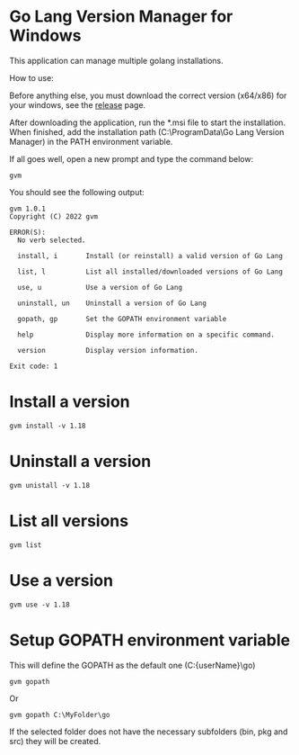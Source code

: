 # Go Lang Version Manager for Windows

This application can manage multiple golang installations.

How to use:

Before anything else, you must download the correct version (x64/x86) for your windows, see the [release](https://github.com/jfelipearaujo/GoLangVersionManager/releases) page.

After downloading the application, run the \*.msi file to start the installation. When finished, add the installation path (C:\ProgramData\Go Lang Version Manager) in the PATH environment variable.

If all goes well, open a new prompt and type the command below:

```
gvm
```

You should see the following output:

```
gvm 1.0.1
Copyright (C) 2022 gvm

ERROR(S):
  No verb selected.

  install, i       Install (or reinstall) a valid version of Go Lang

  list, l          List all installed/downloaded versions of Go Lang

  use, u           Use a version of Go Lang

  uninstall, un    Uninstall a version of Go Lang

  gopath, gp       Set the GOPATH environment variable

  help             Display more information on a specific command.

  version          Display version information.

Exit code: 1
```

# Install a version

```
gvm install -v 1.18
```

# Uninstall a version

```
gvm unistall -v 1.18
```

# List all versions

```
gvm list
```

# Use a version

```
gvm use -v 1.18
```

# Setup GOPATH environment variable

This will define the GOPATH as the default one (C:\{userName}\go)

```
gvm gopath
```

Or

```
gvm gopath C:\MyFolder\go
```

If the selected folder does not have the necessary subfolders (bin, pkg and src) they will be created.
